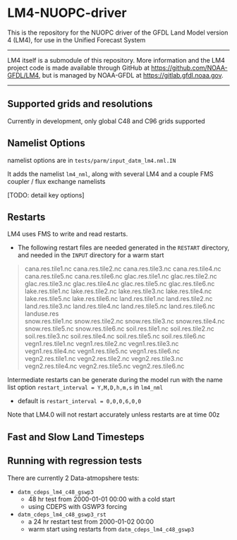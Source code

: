 # LM4-NUOPC-driver
This is the repository for the NUOPC driver of the GFDL Land Model version 4 (LM4), for use in the Unified Forecast System


--------------------------------------------------------
LM4 itself is a submodule of this repository.
More information and the LM4 project code is made available through GitHub at https://github.com/NOAA-GFDL/LM4,
but is managed by NOAA-GFDL at https://gitlab.gfdl.noaa.gov.

--------------------------------------------------------

Supported grids and resolutions
--------------------------------------------------------

Currently in development, only global C48 and C96 grids supported

Namelist Options
--------------------------------------------------------

namelist options are in `tests/parm/input_datm_lm4.nml.IN`

It adds the namelist `lm4_nml`, along with several LM4 and a couple FMS coupler / flux exchange namelists


[TODO: detail key options]

Restarts
--------------------------------------------------------

LM4 uses FMS to write and read restarts.

- The following restart files are needed generated in the `RESTART` directory, and needed in the `INPUT` directory for a warm start

> cana.res.tile1.nc 
> cana.res.tile2.nc 
> cana.res.tile3.nc 
> cana.res.tile4.nc 
> cana.res.tile5.nc 
> cana.res.tile6.nc 
> glac.res.tile1.nc 
> glac.res.tile2.nc 
> glac.res.tile3.nc 
> glac.res.tile4.nc 
> glac.res.tile5.nc 
> glac.res.tile6.nc 
> lake.res.tile1.nc 
> lake.res.tile2.nc 
> lake.res.tile3.nc 
> lake.res.tile4.nc 
> lake.res.tile5.nc 
> lake.res.tile6.nc 
> land.res.tile1.nc 
> land.res.tile2.nc 
> land.res.tile3.nc 
> land.res.tile4.nc 
> land.res.tile5.nc 
> land.res.tile6.nc 
> landuse.res	  
> snow.res.tile1.nc 
> snow.res.tile2.nc 
> snow.res.tile3.nc 
> snow.res.tile4.nc 
> snow.res.tile5.nc 
> snow.res.tile6.nc 
> soil.res.tile1.nc 
> soil.res.tile2.nc 
> soil.res.tile3.nc 
> soil.res.tile4.nc 
> soil.res.tile5.nc 
> soil.res.tile6.nc 
> vegn1.res.tile1.nc
> vegn1.res.tile2.nc
> vegn1.res.tile3.nc
> vegn1.res.tile4.nc
> vegn1.res.tile5.nc
> vegn1.res.tile6.nc
> vegn2.res.tile1.nc
> vegn2.res.tile2.nc
> vegn2.res.tile3.nc
> vegn2.res.tile4.nc
> vegn2.res.tile5.nc
> vegn2.res.tile6.nc


Intermediate restarts can be generate during the model run with the name list option `restart_interval = Y,M,D,h,m,s` in `lm4_nml`

-  default is `restart_interval = 0,0,0,6,0,0`

Note that LM4.0 will not restart accurately unless restarts are at time 00z

Fast and Slow Land Timesteps
--------------------------------------------------------

Running with regression tests
--------------------------------------------------------

There are currently 2 Data-atmopshere tests:

- `datm_cdeps_lm4_c48_gswp3`
  - 48 hr test from 2000-01-01 00:00 with a cold start
  - using CDEPS with GSWP3 forcing  
- `datm_cdeps_lm4_c48_gswp3_rst` 
   - a 24 hr restart test from 2000-01-02 00:00 
   - warm start using restarts from `datm_cdeps_lm4_c48_gswp3`

